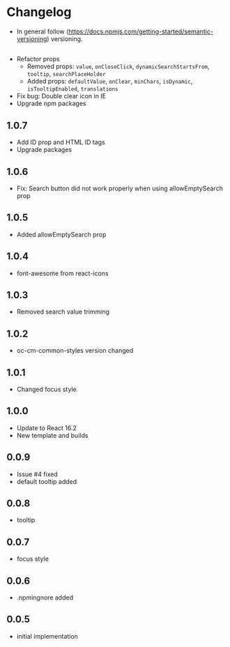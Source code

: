# Changelog

* In general follow (https://docs.npmjs.com/getting-started/semantic-versioning) versioning.

## <next>
* Refactor props
  * Removed props: `value`, `onCloseClick`, `dynamicSearchStartsFrom`, `tooltip`, `searchPlaceHolder`
  * Added props: `defaultValue`, `onClear`, `minChars`, `isDynamic`, `isTooltipEnabled`, `translations`
* Fix bug: Double clear icon in IE
* Upgrade npm packages

## 1.0.7
* Add ID prop and HTML ID tags
* Upgrade packages

## 1.0.6
* Fix: Search button did not work properly when using allowEmptySearch prop

## 1.0.5
* Added allowEmptySearch prop

## 1.0.4
* font-awesome from react-icons

## 1.0.3
* Removed search value trimming

## 1.0.2
* oc-cm-common-styles version changed

## 1.0.1
* Changed focus style

## 1.0.0
* Update to React 16.2
* New template and builds

## 0.0.9
* Issue #4 fixed
* default tooltip added

## 0.0.8
* tooltip

## 0.0.7
* focus style

## 0.0.6
* .npmingnore added

## 0.0.5
* initial implementation
